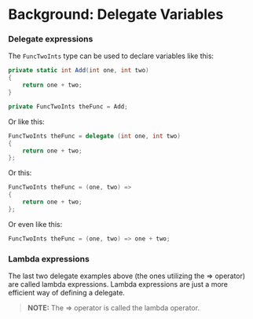 [//]: # (GENERATED FILE -- DO NOT EDIT)
# Background: Delegate Variables

### Delegate expressions
The `FuncTwoInts` type can be used to declare variables like this:

```csharp
private static int Add(int one, int two)
{
    return one + two;
}

private FuncTwoInts theFunc = Add;
```

Or like this:

```csharp
FuncTwoInts theFunc = delegate (int one, int two)
{
    return one + two;
};
```

Or this:

```csharp
FuncTwoInts theFunc = (one, two) =>
{
    return one + two;
};
```

Or even like this:

```csharp
FuncTwoInts theFunc = (one, two) => one + two;
```

### Lambda expressions
The last two delegate examples above (the ones utilizing the => operator) are called lambda expressions. Lambda expressions are just a more efficient way of defining a delegate.

> **NOTE:** The => operator is called the lambda operator.
